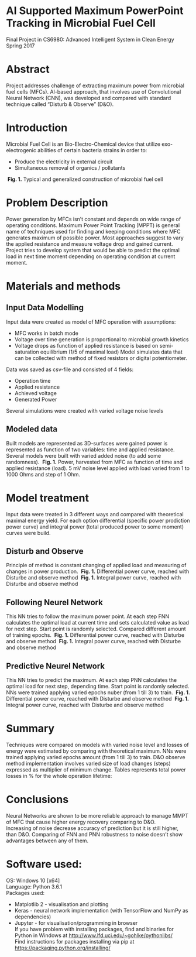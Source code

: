 # AI Supported Maximum PowerPoint Tracking in Microbial Fuel Cell
Final Project in CS6980: Advanced Intelligent System in Clean Energy
Spring 2017

# Abstract
Project addresses challenge of extracting maximum power from microbial fuel cells (MFCs). AI-based approach, that involves use of Convolutional Neural Network (CNN), was developed and compared with standard technique called “Disturb & Observe” (D&O).

# Introduction
Microbial Fuel Cell is an Bio-Electro-Chemical device that utilize exo-electrogenic abilities of certain bacteria strains in order to:
- Produce the electricity in external circuit
- Simultaneous removal of organics / pollutants

<img src="images/MFC_Classic.png" alt="" class="inline"/>
<b>Fig. 1.</b> Typical and generalized construction of microbial fuel cell


# Problem Description
Power generation by MFCs isn’t constant and depends on wide range of operating conditions. Maximum Power Point Tracking (MPPT) is general name of techniques used for finding and keeping conditions where MFC generates maximum of possible power. Most approaches suggest to vary the applied resistance and measure voltage drop and gained current.
Project tries to develop system that would be able to predict the optimal load in next time moment depending on operating condition at current moment.

# Materials and methods

## Input Data Modelling
Input data were created as model of MFC operation with assumptions:
- MFC works in batch mode
- Voltage over time generation is proportional to microbial growth kinetics
- Voltage drops as function of applied resistance is based on semi-saturation equilibrium (1/5 of maximal load)
Model simulates data that can be collected with method of fixed resistors or digital potentiometer.

Data was saved as csv-file and consisted of 4 fields:
- Operation time
- Applied resistance
- Achieved voltage
- Generated Power

Several simulations were created with varied voltage noise levels

## Modeled data

Built models are represented as 3D-surfaces were gained power is represented as function of two variables: time and applied resistance. Several models were built with varied added noise (to add some randomness).
<img src="images/Power_generation.png" alt="" class="inline"/>
<b>Fig. 1.</b> Power, harvested from MFC as function of time and applied resistance (load). 5 mV noise level applied with load varied from 1 to 1000 Ohms and step of 1 Ohm.


# Model treatment
Input data were treated in 3 different ways and compared with theoretical maximal energy yield.
For each option differential (specific power prodiction power curve) and integral power (total produced power to some moment) curves were build. <br>



## Disturb and Observe
Principle of method is constant changing of applied load and measuring of changes in power production. 
<img src="images/DO_diferential.png" alt="" class="inline"/>
<b>Fig. 1.</b> Differential power curve, reached with Disturbe and observe method
<img src="images/DO_integral.png" alt="" class="inline"/>
<b>Fig. 1.</b> Integral power curve, reached with Disturbe and observe method


## Following Neurel Network
This NN tries to follow the maximum power point. At each step FNN calculates the optimal load at current time and sets calculated value as load for next step. Start point is randomly selected. Compared different amount of training epochs.
<img src="images/DO_diferential.png" alt="" class="inline"/>
<b>Fig. 1.</b> Differential power curve, reached with Disturbe and observe method
<img src="images/DO_integral.png" alt="" class="inline"/>
<b>Fig. 1.</b> Integral power curve, reached with Disturbe and observe method

## Predictive Neurel Network
This NN tries to predict the maximum. At each step PNN calculates the optimal load for next step, depending time. Start point is randomly selected. NNs were trained applying varied epochs nuber (from 1 till 3) to train.
<img src="images/DO_diferential.png" alt="" class="inline"/>
<b>Fig. 1.</b> Differential power curve, reached with Disturbe and observe method
<img src="images/DO_integral.png" alt="" class="inline"/>
<b>Fig. 1.</b> Integral power curve, reached with Disturbe and observe method


# Summary
Techniques were compared on models with varied noise level and losses of energy were estimated by comparing with theoretical maximum. 
NNs were trained applying varied epochs amount (from 1 till 3) to train. D&O observe method implementation involves varied size of load changes (steps) expressed as multiplier of minimum change.
Tables represents total power losses in % for the whole operation lifetime:

# Conclusions
Neural Networks are shown to be more reliable approach to manage MMPT of MFC that cause higher energy recovery comparing to D&O.<br>
Increasing of noise decrease accuracy of prediction but it is still higher, than D&O. Comparing of FNN and PNN robustness to noise doesn’t show advantages between any of them.


# Software used:
OS: Windows 10 [x64]<br>
Language: Python 3.6.1<br>
Packages used:
- Matplotlib 2 - visualisation and plotting
- Keras - neural network implementation (with TensorFlow and NumPy as dependencies)
- Jupyter - for visualisation/programming in browser 
<br>If  you have problem with installing packages, find and binaries for Python in Windows at http://www.lfd.uci.edu/~gohlke/pythonlibs/ <br>
Find instructions for packages installing via pip at https://packaging.python.org/installing/ <br>

